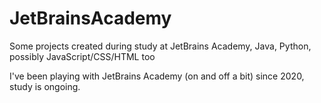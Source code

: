 # JetBrainsAcademy
Some projects created during study at JetBrains Academy, Java, Python, possibly JavaScript/CSS/HTML too

I've been playing with JetBrains Academy (on and off a bit) since 2020, study is ongoing.

